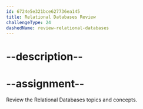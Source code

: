```yaml
---
id: 6724e5e321bce627736ea145
title: Relational Databases Review
challengeType: 24
dashedName: review-relational-databases
---
```


# --description--



# --assignment--

Review the Relational Databases topics and concepts.

